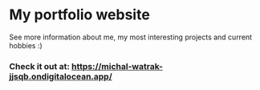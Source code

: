 # My portfolio website

   See more information about me, my most interesting projects and current hobbies :)
### Check it out at: https://michal-watrak-jjsqb.ondigitalocean.app/
